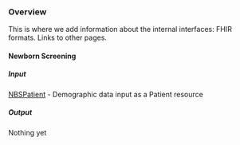 ### Overview

This is where we add information about the internal interfaces: FHIR formats.  Links to other pages.

#### Newborn Screening

##### Input

[NBSPatient](StructureDefinition-NBSPatient.html) - Demographic data input as a Patient resource

##### Output

Nothing yet

